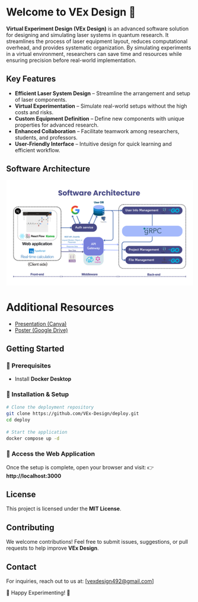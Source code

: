 # Welcome to **VEx Design** 🔭

**Virtual Experiment Design (VEx Design)** is an advanced software solution for designing and simulating laser systems in quantum research. It streamlines the process of laser equipment layout, reduces computational overhead, and provides systematic organization. By simulating experiments in a virtual environment, researchers can save time and resources while ensuring precision before real-world implementation.


## Key Features

- **Efficient Laser System Design** – Streamline the arrangement and setup of laser components.
- **Virtual Experimentation** – Simulate real-world setups without the high costs and risks.
- **Custom Equipment Definition** – Define new components with unique properties for advanced research.
- **Enhanced Collaboration** – Facilitate teamwork among researchers, students, and professors.
- **User-Friendly Interface** – Intuitive design for quick learning and efficient workflow.


## Software Architecture

![Software Architecture](https://raw.githubusercontent.com/VEx-Design/.github/main/profile/SoftwareArchitecture.png)

# Additional Resources

- [Presentation (Canva)](https://www.canva.com/design/DAGoIZKgKvU/i4FQc0PJ2zxKWfdfjZtaMw/edit?utm_content=DAGoIZKgKvU&utm_campaign=designshare&utm_medium=link2&utm_source=sharebutton)  
- [Poster (Google Drive)](https://drive.google.com/file/d/1EdVch3lhKbjdlbl6Oz1bY-suUagg3Wbn/view?usp=sharing)


## Getting Started

### 🔹 Prerequisites
- Install **Docker Desktop**

### 🔹 Installation & Setup
```bash
# Clone the deployment repository
git clone https://github.com/VEx-Design/deploy.git
cd deploy

# Start the application
docker compose up -d
```

### 🔹 Access the Web Application
Once the setup is complete, open your browser and visit:
👉 **http://localhost:3000**


## License
This project is licensed under the **MIT License**.


## Contributing
We welcome contributions! Feel free to submit issues, suggestions, or pull requests to help improve **VEx Design**.


## Contact
For inquiries, reach out to us at: [vexdesign492@gmail.com]

🚀 Happy Experimenting! 🎯
